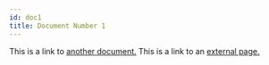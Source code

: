 ```yaml
---
id: doc1
title: Document Number 1
---
```


This is a link to [another document.](doc3.md) This is a link to an [external page.](http://www.example.com/)
